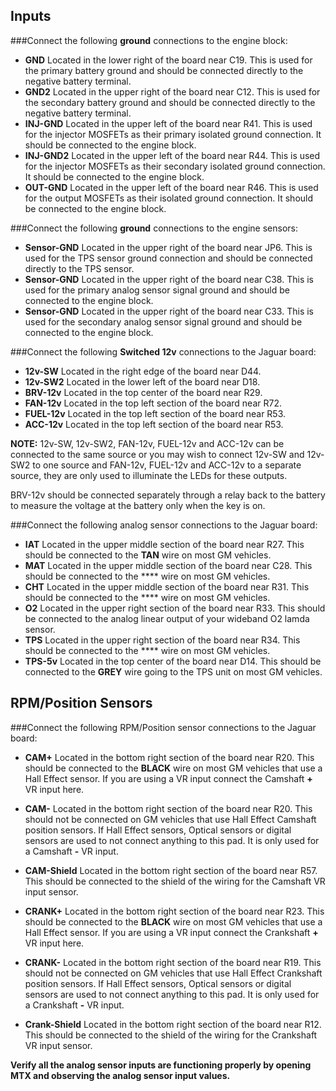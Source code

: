 ## Inputs ##

###Connect the following **ground** connections to the engine block:

- **GND**	Located in the lower right of the board near C19.  This is used for the primary battery ground and should be connected directly to the negative battery terminal.
- **GND2**	Located in the upper right of the board near C12.  This is used for the secondary battery ground and should be connected directly to the negative battery terminal.
- **INJ-GND**	Located in the upper left of the board near R41.  This is used for the injector MOSFETs as their primary isolated ground connection.  It should be connected to the engine block.
- **INJ-GND2**	Located in the upper left of the board near R44.  This is used for the injector MOSFETs as their secondary isolated ground connection.  It should be connected to the engine block.
- **OUT-GND**	Located in the upper left of the board near R46.  This is used for the output MOSFETs as their isolated ground connection.  It should be connected to the engine block.

###Connect the following **ground** connections to the engine sensors:

- **Sensor-GND**	Located in the upper right of the board near JP6.  This is used for the TPS sensor ground connection and should be connected directly to the TPS sensor.
- **Sensor-GND**	Located in the upper right of the board near C38.  This is used for the primary analog sensor signal ground and should be connected to the engine block.
- **Sensor-GND**	Located in the upper right of the board near C33.  This is used for the secondary analog sensor signal ground and should be connected to the engine block.

###Connect the following **Switched 12v** connections to the Jaguar board:

- **12v-SW**	Located in the right edge of the board near D44.
- **12v-SW2**	Located in the lower left of the board near D18.
- **BRV-12v**	Located in the top center of the board near R29.
- **FAN-12v**	Located in the top left section of the board near R72.
- **FUEL-12v**	Located in the top left section of the board near R53.
- **ACC-12v**	Located in the top left section of the board near R53.

**NOTE:** 12v-SW, 12v-SW2, FAN-12v, FUEL-12v and ACC-12v can be connected to the same source or you may wish to connect 12v-SW and 12v-SW2 to one source and FAN-12v, FUEL-12v and ACC-12v to a separate source, they are only used to illuminate the LEDs for these outputs.

BRV-12v should be connected separately through a relay back to the battery to measure the voltage at the battery only when the key is on.

###Connect the following analog sensor connections to the Jaguar board:

- **IAT**	Located in the upper middle section of the board near R27. This should be connected to the **TAN** wire on most GM vehicles.
- **MAT**	Located in the upper middle section of the board near C28. This should be connected to the **** wire on most GM vehicles.
- **CHT**	Located in the upper middle section of the board near R31. This should be connected to the **** wire on most GM vehicles.
- **O2**	Located in the upper right section of the board near R33. This should be connected to the analog linear output of your wideband O2 lamda sensor.
- **TPS**	Located in the upper right section of the board near R34. This should be connected to the **** wire on most GM vehicles.
- **TPS-5v**	Located in the top center of the board near D14. This should be connected to the **GREY** wire going to the TPS unit on most GM vehicles.


## RPM/Position Sensors ##

###Connect the following RPM/Position sensor connections to the Jaguar board:

- **CAM+**	Located in the bottom right section of the board near R20. This should be connected to the **BLACK** wire on most GM vehicles that use a Hall Effect sensor.  If you are using a VR input connect the Camshaft **+** VR input here.
- **CAM-**	Located in the bottom right section of the board near R20.  This should not be connected on GM vehicles that use Hall Effect Camshaft position sensors.  If Hall Effect sensors, Optical sensors or digital sensors are used to not connect anything to this pad.  It is only used for a Camshaft **-** VR input.
- **CAM-Shield**	Located in the bottom right section of the board near R57.  This should be connected to the shield of the wiring for the Camshaft VR input sensor.

- **CRANK+**	Located in the bottom right section of the board near R23. This should be connected to the **BLACK** wire on most GM vehicles that use a Hall Effect sensor.  If you are using a VR input connect the Crankshaft **+** VR input here.
- **CRANK-**	Located in the bottom right section of the board near R19.  This should not be connected on GM vehicles that use Hall Effect Crankshaft position sensors.  If Hall Effect sensors, Optical sensors or digital sensors are used to not connect anything to this pad.  It is only used for a Crankshaft **-** VR input.
- **Crank-Shield**	Located in the bottom right section of the board near R12.  This should be connected to the shield of the wiring for the Crankshaft VR input sensor.


**Verify all the analog sensor inputs are functioning properly by opening MTX and observing the analog sensor input values.**

